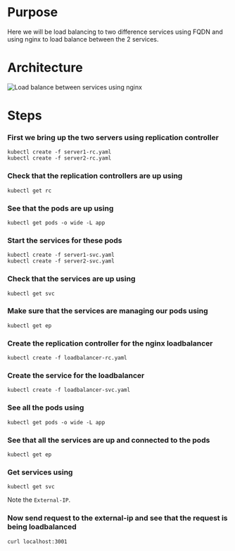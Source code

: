 # Purpose
Here we will be load balancing to two difference services using FQDN and using nginx to load balance between the 2 services.

# Architecture
![Load balance between services using nginx](https://raw.githubusercontent.com/minhaz1217/devops-notes/master/24.%20kubernates%20loadbalancing%20with%20nginx/images/load%20balancing%20with%20kubernates%20and%20nginx.png)

# Steps
### First we bring up the two servers using replication controller
```
kubectl create -f server1-rc.yaml
kubectl create -f server2-rc.yaml
```

### Check that the replication controllers are up using
`kubectl get rc`

### See that the pods are up using
`kubectl get pods -o wide -L app`

### Start the services for these pods
```
kubectl create -f server1-svc.yaml
kubectl create -f server2-svc.yaml
```
### Check that the services are up using
`kubectl get svc`

### Make sure that the services are managing our pods using
`kubectl get ep`

### Create the replication controller for the nginx loadbalancer
`kubectl create -f loadbalancer-rc.yaml`

### Create the service for the loadbalancer
`kubectl create -f loadbalancer-svc.yaml`

### See all the pods using
`kubectl get pods -o wide -L app`

### See that all the services are up and connected to the pods
`kubectl get ep`

### Get services using
`kubectl get svc`

Note the `External-IP`.

### Now send request to the external-ip and see that the request is being loadbalanced
`curl localhost:3001`

